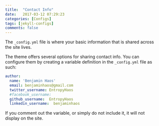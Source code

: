 ```yaml
---
title:  "Contact Info"
date:   2017-03-12 07:29:23
categories: [Configs]
tags: [jekyll-configs]
comments: false
---
```


The `_config.yml` file is where your basic information that is shared across the site lives.

The theme offers several options for sharing contact info. You can configure them by creating a variable definition in the `_config.yml` file as such:

```yml
author:
  name: 'Benjamin Haos'
  email: benjaminhaos@gmail.com
  twitter_username: EntropyHaos
  #facebook_username: 
  github_username:  EntropyHaos
  linkedin_username:  benjaminhaos
```

If you comment out the variable, or simply do not include it, it will not display on the site.